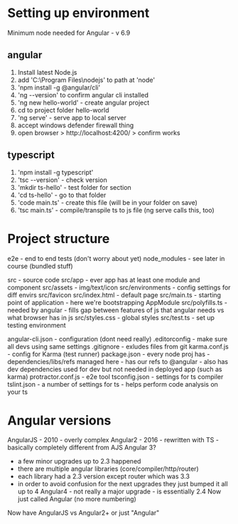 # Setting up environment
Minimum node needed for Angular - v 6.9 

## angular 
1. Install latest Node.js
2. add 'C:\Program Files\nodejs' to path at 'node'
3. 'npm install -g @angular/cli'
4. 'ng --version'  to confirm angular cli installed
5. 'ng new hello-world'  - create angular project
6. cd to project folder hello-world
7. 'ng serve' - serve app to local server
8. accept windows defender firewall thing
9. open browser > http://localhost:4200/ > confirm works

## typescript
1. 'npm install -g typescript'
2. 'tsc --version' - check version
3. 'mkdir ts-hello' - test folder for section
4. 'cd ts-hello' - go to that folder
5. 'code main.ts' - create this file (will be in your folder on save)
6. 'tsc main.ts' - compile/transpile ts to js file (ng serve calls this, too)

# Project structure
e2e - end to end tests (don't worry about yet)
node_modules - see later in course (bundled stuff)

src - source code
src/app - ever app has at least one module and component
src/assets - img/text/icon
src/environments - config settings for diff envirs
src/favicon
src/index.html - default page
src/main.ts - starting point of application
        - here we're bootstrapping AppModule
src/polyfills.ts - needed by angular - fills gap between features of js that angular needs vs what browser has in js
src/styles.css - global styles
src/test.ts - set up testing environment

angular-cli.json - configuration (dont need really)
.editorconfig - make sure all devs using same settings
.gitignore - exludes files from git
karma.conf.js - config for Karma (test runner)
package.json - every node proj has - dependencies/libs/refs managed here - has our refs to @angular
    - also has dev dependencies used for dev but not needed in deployed app (such as karma)
protractor.conf.js - e2e tool
tsconfig.json - settings for ts compiler
tslint.json - a number of settings for ts - helps perform code analysis on your ts


# Angular versions
AngularJS - 2010 - overly complex
Angular2 - 2016 - rewritten with TS - basically completely different from AJS
Angular 3? 
- a few minor upgrades up to 2.3 happened
- there are multiple angular libraries (core/compiler/http/router)
- each library had a 2.3 version except router which was 3.3
- in order to avoid confusion for the next upgrades they just bumped it all up to 4
Angular4 - not really a major upgrade - is essentially 2.4
Now just called Angular (no more numbering)

Now have AngularJS vs Angular2+ or just "Angular"